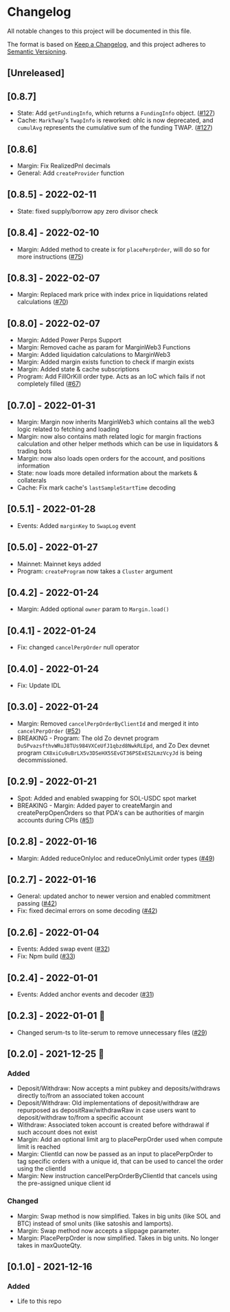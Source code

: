 # Changelog

All notable changes to this project will be documented in this file.

The format is based on [Keep a Changelog](https://keepachangelog.com/en/1.0.0/), and this project adheres
to [Semantic Versioning](https://semver.org/spec/v2.0.0.html).

## [Unreleased]

## [0.8.7]

- State: Add `getFundingInfo`, which returns a `FundingInfo` object. ([#127](https://github.com/01protocol/zo-client/pull/127))
- Cache: `MarkTwap`'s `TwapInfo` is reworked: ohlc is now deprecated, and `cumulAvg` represents the cumulative sum of the funding TWAP. ([#127](https://github.com/01protocol/zo-client/pull/127))

## [0.8.6]

- Margin: Fix RealizedPnl decimals
- General: Add `createProvider` function

## [0.8.5] - 2022-02-11

- State: fixed supply/borrow apy zero divisor check

## [0.8.4] - 2022-02-10

- Margin: Added method to create ix for `placePerpOrder`, will do so for more instructions ([#75](https://github.com/01protocol/zo-client/pull/75))

## [0.8.3] - 2022-02-07

- Margin: Replaced mark price with index price in liquidations related calculations ([#70](https://github.com/01protocol/zo-client/pull/70))

## [0.8.0] - 2022-02-07
- Margin: Added Power Perps Support
- Margin: Removed cache as param for MarginWeb3 Functions
- Margin: Added liquidation calculations to MarginWeb3
- Margin: Added margin exists function to check if margin exists
- Margin: Added state & cache subscriptions
- Program: Add FillOrKill order type. Acts as an IoC which fails if not completely filled ([#67](https://github.com/01protocol/zo-client/pull/67))

## [0.7.0] - 2022-01-31

- Margin: Margin now inherits MarginWeb3 which contains all the web3 logic related to fetching and loading
- Margin: now also contains math related logic for margin fractions calculation and other helper methods which can be use in liquidators & trading bots
- Margin: now also loads open orders for the account, and positions information
- State: now loads more detailed information about the markets & collaterals
- Cache: Fix mark cache's `lastSampleStartTime` decoding

## [0.5.1] - 2022-01-28

- Events: Added `marginKey` to `SwapLog` event

## [0.5.0] - 2022-01-27

- Mainnet: Mainnet keys added
- Program: `createProgram` now takes a `Cluster` argument

## [0.4.2] - 2022-01-24

- Margin: Added optional `owner` param to `Margin.load()`

## [0.4.1] - 2022-01-24

- Fix: changed `cancelPerpOrder` null operator

## [0.4.0] - 2022-01-24

- Fix: Update IDL

## [0.3.0] - 2022-01-24

- Margin: Removed `cancelPerpOrderByClientId` and merged it
  into `cancelPerpOrder` ([#52](https://github.com/01protocol/zo-client/pull/52))
- BREAKING - Program: The old Zo devnet program `DuSPvazsfthvWRuJ8TUs984VXCeUfJ1qbzd8NwkRLEpd`, and Zo Dex devnet
  program `CX8xiCu9uBrLX5v3DSeHX5SEvGT36PSExES2LmzVcyJd` is being decommissioned.

## [0.2.9] - 2022-01-21

- Spot: Added and enabled swapping for SOL-USDC spot market
- BREAKING - Margin: Added payer to createMargin and createPerpOpenOrders so that PDA's can be authorities of margin
  accounts during CPIs ([#51](https://github.com/01protocol/zo-client/pull/51))

## [0.2.8] - 2022-01-16

- Margin: Added reduceOnlyIoc and reduceOnlyLimit order types ([#49](https://github.com/01protocol/zo-client/pull/49))

## [0.2.7] - 2022-01-16

- General: updated anchor to newer version and enabled commitment
  passing ([#42](https://github.com/01protocol/zo-client/pull/42))
- Fix: fixed decimal errors on some decoding ([#42](https://github.com/01protocol/zo-client/pull/42))

## [0.2.6] - 2022-01-04

- Events: Added swap event ([#32](https://github.com/01protocol/zo-client/pull/32))
- Fix: Npm build ([#33](https://github.com/01protocol/zo-client/pull/38))

## [0.2.4] - 2022-01-01

- Events: Added anchor events and decoder ([#31](https://github.com/01protocol/zo-client/pull/31))

## [0.2.3] - 2022-01-01 🥳

- Changed serum-ts to lite-serum to remove unnecessary files ([#29](https://github.com/01protocol/zo-client/pull/29))

## [0.2.0] - 2021-12-25 🎅

### Added

- Deposit/Withdraw: Now accepts a mint pubkey and deposits/withdraws directly to/from an associated token account
- Deposit/Withdraw: Old implementations of deposit/withdraw are repurposed as depositRaw/withdrawRaw in case users want
  to deposit/withdraw to/from a specific account
- Withdraw: Associated token account is created before withdrawal if such account does not exist
- Margin: Add an optional limit arg to placePerpOrder used when compute limit is reached
- Margin: ClientId can now be passed as an input to placePerpOrder to tag specific orders with a unique id, that can be
  used to cancel the order using the clientId
- Margin: New instruction cancelPerpOrderByClientId that cancels using the pre-assigned unique client id

### Changed

- Margin: Swap method is now simplified. Takes in big units (like SOL and BTC) instead of smol units (like satoshis and
  lamports).
- Margin: Swap method now accepts a slippage parameter.
- Margin: PlacePerpOrder is now simplified. Takes in big units. No longer takes in maxQuoteQty.

## [0.1.0] - 2021-12-16

### Added

- Life to this repo
